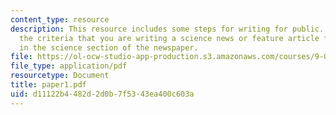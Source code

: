 ```yaml
---
content_type: resource
description: This resource includes some steps for writing for public. It inlcudes
  the criteria that you are writing a science news or feature article for publication
  in the science section of the newspaper.
file: https://ol-ocw-studio-app-production.s3.amazonaws.com/courses/9-00-introduction-to-psychology-fall-2004/d11122b4482d2d0b7f5343ea400c603a_paper1.pdf
file_type: application/pdf
resourcetype: Document
title: paper1.pdf
uid: d11122b4-482d-2d0b-7f53-43ea400c603a
---
```

